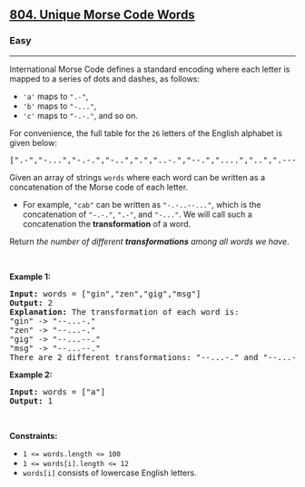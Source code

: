 <h2><a href="https://leetcode.com/problems/unique-morse-code-words/">804. Unique Morse Code Words</a></h2><h3>Easy</h3><hr><div><p>International Morse Code defines a standard encoding where each letter is mapped to a series of dots and dashes, as follows:</p>

<ul>
	<li><code>'a'</code> maps to <code>".-"</code>,</li>
	<li><code>'b'</code> maps to <code>"-..."</code>,</li>
	<li><code>'c'</code> maps to <code>"-.-."</code>, and so on.</li>
</ul>

<p>For convenience, the full table for the <code>26</code> letters of the English alphabet is given below:</p>

<pre style="position: relative;">[".-","-...","-.-.","-..",".","..-.","--.","....","..",".---","-.-",".-..","--","-.","---",".--.","--.-",".-.","...","-","..-","...-",".--","-..-","-.--","--.."]<div class="open_grepper_editor" title="Edit &amp; Save To Grepper"></div></pre>

<p>Given an array of strings <code>words</code> where each word can be written as a concatenation of the Morse code of each letter.</p>

<ul>
	<li>For example, <code>"cab"</code> can be written as <code>"-.-..--..."</code>, which is the concatenation of <code>"-.-."</code>, <code>".-"</code>, and <code>"-..."</code>. We will call such a concatenation the <strong>transformation</strong> of a word.</li>
</ul>

<p>Return <em>the number of different <strong>transformations</strong> among all words we have</em>.</p>

<p>&nbsp;</p>
<p><strong>Example 1:</strong></p>

<pre style="position: relative;"><strong>Input:</strong> words = ["gin","zen","gig","msg"]
<strong>Output:</strong> 2
<strong>Explanation:</strong> The transformation of each word is:
"gin" -&gt; "--...-."
"zen" -&gt; "--...-."
"gig" -&gt; "--...--."
"msg" -&gt; "--...--."
There are 2 different transformations: "--...-." and "--...--.".
<div class="open_grepper_editor" title="Edit &amp; Save To Grepper"></div></pre>

<p><strong>Example 2:</strong></p>

<pre style="position: relative;"><strong>Input:</strong> words = ["a"]
<strong>Output:</strong> 1
<div class="open_grepper_editor" title="Edit &amp; Save To Grepper"></div></pre>

<p>&nbsp;</p>
<p><strong>Constraints:</strong></p>

<ul>
	<li><code>1 &lt;= words.length &lt;= 100</code></li>
	<li><code>1 &lt;= words[i].length &lt;= 12</code></li>
	<li><code>words[i]</code> consists of lowercase English letters.</li>
</ul>
</div>